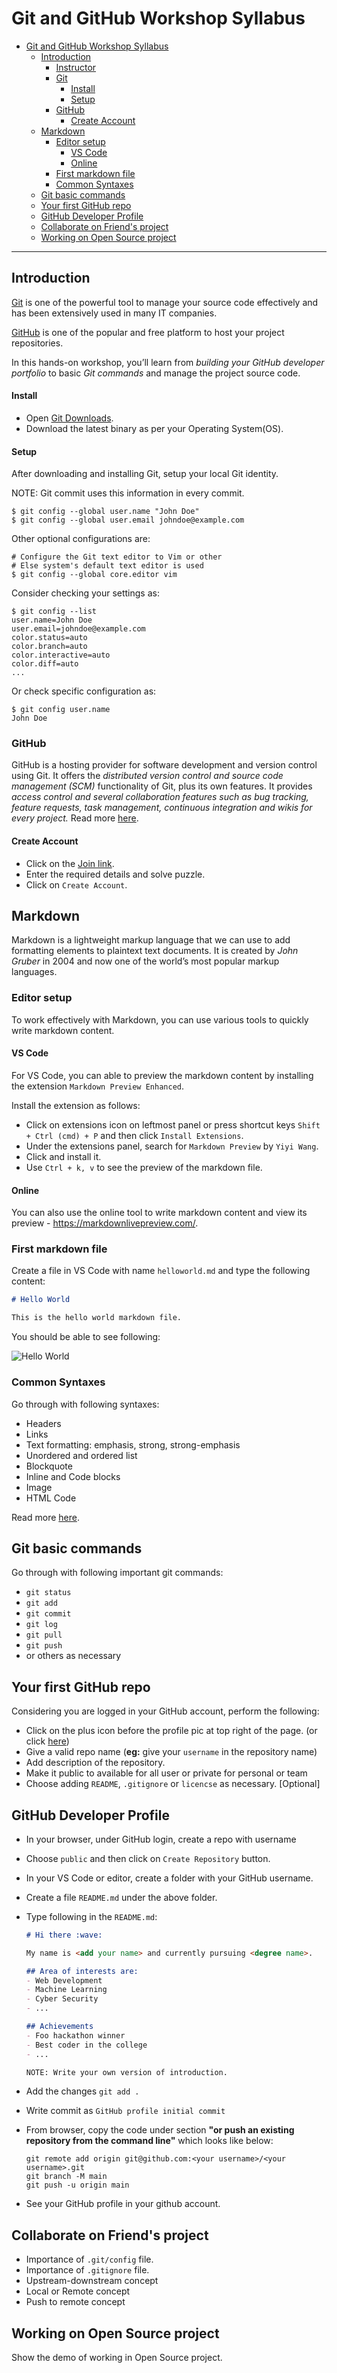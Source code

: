 # Git and GitHub Workshop Syllabus

- [Git and GitHub Workshop Syllabus](#git-and-github-workshop-syllabus)
  - [Introduction](#introduction)
    - [Instructor](#instructor)
    - [Git](#git)
      - [Install](#install)
      - [Setup](#setup)
    - [GitHub](#github)
      - [Create Account](#create-account)
  - [Markdown](#markdown)
    - [Editor setup](#editor-setup)
      - [VS Code](#vs-code)
      - [Online](#online)
    - [First markdown file](#first-markdown-file)
    - [Common Syntaxes](#common-syntaxes)
  - [Git basic commands](#git-basic-commands)
  - [Your first GitHub repo](#your-first-github-repo)
  - [GitHub Developer Profile](#github-developer-profile)
  - [Collaborate on Friend's project](#collaborate-on-friends-project)
  - [Working on Open Source project](#working-on-open-source-project)

<hr>

## Introduction

[Git](https://git-scm.com/) is one of the powerful tool to manage your source code effectively and has been extensively used in many IT companies.

[GitHub](https://github.com) is one of the popular and free platform to host your project repositories.

In this hands-on workshop, you’ll learn from _building your GitHub developer portfolio_ to basic _Git commands_ and manage the project source code.


#### Install

- Open [Git Downloads](https://git-scm.com/downloads).
- Download the latest binary as per your Operating System(OS).
#### Setup

After downloading and installing Git, setup your local Git identity.

NOTE: Git commit uses this information in every commit.

```shell
$ git config --global user.name "John Doe"
$ git config --global user.email johndoe@example.com
```

Other optional configurations are:

```shell
# Configure the Git text editor to Vim or other
# Else system's default text editor is used
$ git config --global core.editor vim
```

Consider checking your settings as:

```shell
$ git config --list
user.name=John Doe
user.email=johndoe@example.com
color.status=auto
color.branch=auto
color.interactive=auto
color.diff=auto
...
```

Or check specific configuration as:

```shell
$ git config user.name
John Doe
```

### GitHub

GitHub is a hosting provider for software development and version control using Git. It offers the _distributed version control and source code management (SCM)_ functionality of Git, plus its own features.
It provides _access control and several collaboration features such as bug tracking, feature requests, task management, continuous integration and wikis for every project._ Read more [here](https://en.wikipedia.org/wiki/GitHub).

#### Create Account

- Click on the [Join link](https://github.com/join).
- Enter the required details and solve puzzle.
- Click on `Create Account`.
## Markdown

Markdown is a lightweight markup language that we can use to add formatting elements to plaintext text documents. It is created by _John Gruber_ in 2004 and now one of the world’s most popular markup languages.

### Editor setup

To work effectively with Markdown, you can use various tools to quickly write markdown content.
#### VS Code

For VS Code, you can able to preview the markdown content by installing the extension `Markdown Preview Enhanced`.

Install the extension as follows:

- Click on extensions icon on leftmost panel or press shortcut keys `Shift + Ctrl (cmd) + P` and then click `Install Extensions`.
- Under the extensions panel, search for `Markdown Preview` by `Yiyi Wang`.
- Click and install it.
- Use `Ctrl + k, v` to see the preview of the markdown file.

#### Online

You can also use the online tool to write markdown content and view its preview - https://markdownlivepreview.com/.

### First markdown file

Create a file in VS Code with name `helloworld.md` and type the following content:

```md
# Hello World

This is the hello world markdown file.
```

You should be able to see following:

![Hello World](./images/helloworld.jpg)

### Common Syntaxes

Go through with following syntaxes:
- Headers
- Links
- Text formatting: emphasis, strong, strong-emphasis
- Unordered and ordered list
- Blockquote
- Inline and Code blocks
- Image
- HTML Code

Read more [here](https://www.markdownguide.org/basic-syntax).

## Git basic commands

Go through with following important git commands:

- `git status`
- `git add`
- `git commit`
- `git log`
- `git pull`
- `git push`
- or others as necessary
## Your first GitHub repo

Considering you are logged in your GitHub account, perform the following:

- Click on the plus icon before the profile pic at top right of the page. (or click [here](https://github.com/new))
- Give a valid repo name (__eg:__ give your `username` in the repository name)
- Add description of the repository.
- Make it public to available for all user or private for personal or team
- Choose adding `README`, `.gitignore` or `licencse` as necessary. [Optional]
## GitHub Developer Profile

- In your browser, under GitHub login, create a repo with username
- Choose `public` and then click on `Create Repository` button.
- In your VS Code or editor, create a folder with your GitHub username.
- Create a file `README.md` under the above folder.
- Type following in the `README.md`:

  ```md
  # Hi there :wave:

  My name is <add your name> and currently pursuing <degree name>.

  ## Area of interests are:
  - Web Development
  - Machine Learning
  - Cyber Security
  - ...

  ## Achievements
  - Foo hackathon winner
  - Best coder in the college
  - ...

  NOTE: Write your own version of introduction.
  ```

- Add the changes `git add .`
- Write commit as `GitHub profile initial commit`
- From browser, copy the code under section __"or push an existing repository from the command line"__ which looks like below:

  ```shell
  git remote add origin git@github.com:<your username>/<your username>.git
  git branch -M main
  git push -u origin main
  ```
- See your GitHub profile in your github account.
## Collaborate on Friend's project

- Importance of `.git/config` file.
- Importance of `.gitignore` file.
- Upstream-downstream concept
- Local or Remote concept
- Push to remote concept
## Working on Open Source project

Show the demo of working in Open Source project.
